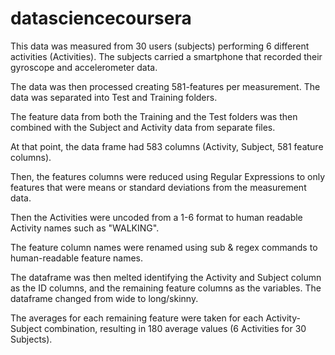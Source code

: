 datasciencecoursera
===================

<Before the assignment>
This data was measured from 30 users (subjects) performing 6 different activities (Activities). The subjects carried a smartphone that recorded their gyroscope and accelerometer data. 

The data was then processed creating 581-features per measurement. The data was separated into Test and Training folders.

<Assignment work>

The feature data from both the Training and the Test folders was then combined with the Subject and Activity data from separate files.

At that point, the data frame had 583 columns (Activity, Subject, 581 feature columns).

Then, the features columns were reduced using Regular Expressions to only features that were means or standard deviations from the measurement data.

Then the Activities were uncoded from a 1-6 format to human readable Activity names such as "WALKING".

The feature column names were renamed using sub & regex commands to human-readable feature names.

The dataframe was then melted identifying the Activity and Subject column as the ID columns, and the remaining feature columns as the variables. The dataframe changed from wide to long/skinny.

The averages for each remaining feature were taken for each Activity-Subject combination, resulting in 180 average values (6 Activities for 30 Subjects).
